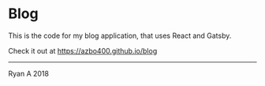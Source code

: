 # Blog
This is the code for my blog application, that uses React and Gatsby. 

Check it out at https://azbo400.github.io/blog

-----------
Ryan A 2018
